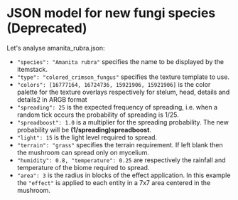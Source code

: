 # JSON model for new fungi species (Deprecated)
Let's analyse amanita_rubra.json:

- ```"species": "Amanita rubra"``` specifies the name to be displayed by the itemstack.
- ```"type": "colored_crimson_fungus"``` specifies the texture template to use.
- ```"colors": [16777164, 16724736, 15921906, 15921906]``` is the color palette for the texture overlays respectively for stelum, head, details and details2 in ARGB format
- ```"spreading": 25``` is the expected frequency of spreading, i.e. when a random tick occurs the probability of spreading is 1/25.
- ```"spreadboost": 1.0``` is a multiplier for the spreading probability. The new probability will be **(1/spreading)spreadboost**.
- ```"light": 15``` is the light level required to spread.
- ```"terrain": "grass"``` specifies the terrain requirement. If left blank then the mushroom can spread only on mycelium.
- ```"humidity": 0.8, "temperature": 0.25``` are respectively the rainfall and temperature of the biome required to spread.
- ```"area": 3``` is the radius in blocks of the effect application. In this example the ```"effect"``` is applied to each entity in a 7x7 area centered in the mushroom.

